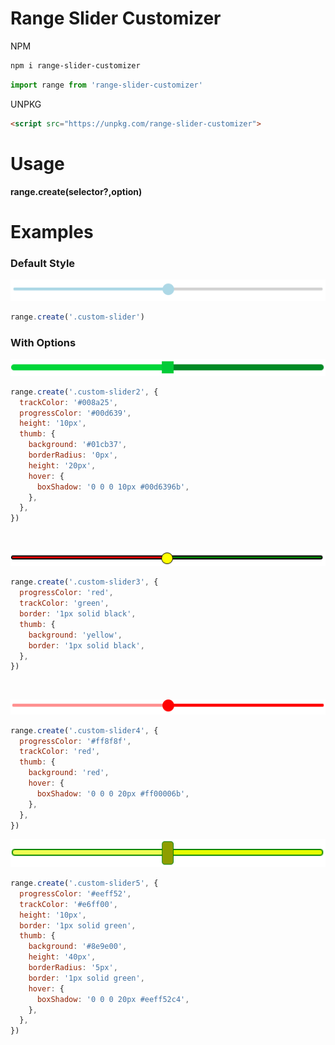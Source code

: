 # Range Slider Customizer

NPM

```bash
npm i range-slider-customizer
```

```javascript
import range from 'range-slider-customizer'
```

UNPKG

```html
<script src="https://unpkg.com/range-slider-customizer">
```

# Usage

**range.create(selector?,option)**

# Examples

### Default Style

![default style](examples/default.png)

```javascript
range.create('.custom-slider')
```

### With Options

![custom-2 style](examples/custom-2.png)

```javascript
range.create('.custom-slider2', {
  trackColor: '#008a25',
  progressColor: '#00d639',
  height: '10px',
  thumb: {
    background: '#01cb37',
    borderRadius: '0px',
    height: '20px',
    hover: {
      boxShadow: '0 0 0 10px #00d6396b',
    },
  },
})
```

<br />

![custom-3 style](examples/custom-3.png)

```javascript
range.create('.custom-slider3', {
  progressColor: 'red',
  trackColor: 'green',
  border: '1px solid black',
  thumb: {
    background: 'yellow',
    border: '1px solid black',
  },
})
```

<br />

![custom-4 style](examples/custom-4.png)

```javascript
range.create('.custom-slider4', {
  progressColor: '#ff8f8f',
  trackColor: 'red',
  thumb: {
    background: 'red',
    hover: {
      boxShadow: '0 0 0 20px #ff00006b',
    },
  },
})
```

![custom-5 style](examples/custom-5.png)

```javascript
range.create('.custom-slider5', {
  progressColor: '#eeff52',
  trackColor: '#e6ff00',
  height: '10px',
  border: '1px solid green',
  thumb: {
    background: '#8e9e00',
    height: '40px',
    borderRadius: '5px',
    border: '1px solid green',
    hover: {
      boxShadow: '0 0 0 20px #eeff52c4',
    },
  },
})
```

